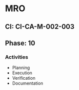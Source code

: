 # MRO

## CI: CI-CA-M-002-003
## Phase: 10

### Activities
- Planning
- Execution
- Verification
- Documentation
